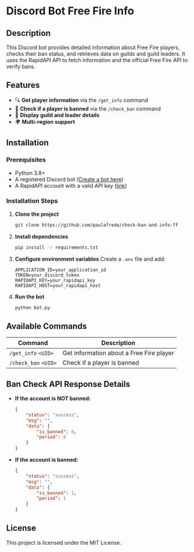 # Discord Bot Free Fire Info

## Description
This Discord bot provides detailed information about Free Fire players, checks their ban status, and retrieves data on guilds and guild leaders. It uses the RapidAPI API to fetch information and the official Free Fire API to verify bans.

## Features
- 🔍 **Get player information** via the `/get_info` command
- 🚨 **Check if a player is banned** via the `/check_ban` command
- 📜 **Display guild and leader details**
- 🌍 **Multi-region support**

## Installation
### Prerequisites
- Python 3.8+
- A registered Discord bot ([Create a bot here](https://discord.com/developers/applications))
- A RapidAPI account with a valid API key ([link](https://rapidapi.com/nazi436123/api/id-game-checker/))

### Installation Steps
1. **Clone the project**
   ```bash
   git clone https://github.com/paulafredo/check-ban-and-info-ff
   ```
2. **Install dependencies**
   ```bash
   pip install -r requirements.txt
   ```
3. **Configure environment variables**
   Create a `.env` file and add:
   ```env
   APPLICATION_ID=your_application_id
   TOKEN=your_discord_token
   RAPIDAPI_KEY=your_rapidapi_key
   RAPIDAPI_HOST=your_rapidapi_host
   ```
4. **Run the bot**
   ```bash
   python bot.py
   ```

## Available Commands
| Command       | Description |
|--------------|-------------|
| `/get_info` `<UID>` | Get information about a Free Fire player |
| `/check_ban` `<UID>` | Check if a player is banned |

## Ban Check API Response Details
- **If the account is NOT banned:**
  ```json
  {
      "status": "success",
      "msg": "",
      "data": {
          "is_banned": 0,
          "period": 0
      }
  }
  ```
- **If the account is banned:**
  ```json
  {
      "status": "success",
      "msg": "",
      "data": {
          "is_banned": 1,
          "period": 1
      }
  }
  ```


## License
This project is licensed under the MIT License.

